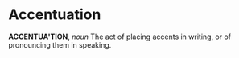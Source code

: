 # Accentuation

**ACCENTUA'TION**, _noun_ The act of placing accents in writing, or of pronouncing them in speaking.